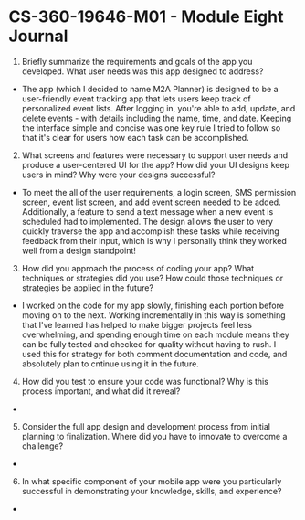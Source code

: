 # CS-360-19646-M01 - Module Eight Journal

1. Briefly summarize the requirements and goals of the app you developed. What user needs was this app designed to address?
* The app (which I decided to name M2A Planner) is designed to be a user-friendly event tracking app that lets users keep track of personalized event lists. After logging in, you're able to add, update, and delete events - with details including the name, time, and date. Keeping the interface simple and concise was one key rule I tried to follow so that it's clear for users how each task can be accomplished.
2. What screens and features were necessary to support user needs and produce a user-centered UI for the app? How did your UI designs keep users in mind? Why were your designs successful?
* To meet the all of the user requirements, a login screen, SMS permission screen, event list screen, and add event screen needed to be added. Additionally, a feature to send a text message when a new event is scheduled had to implemented. The design allows the user to very quickly traverse the app and accomplish these tasks while receiving feedback from their input, which is why I personally think they worked well from a design standpoint!
3. How did you approach the process of coding your app? What techniques or strategies did you use? How could those techniques or strategies be applied in the future?
* I worked on the code for my app slowly, finishing each portion before moving on to the next. Working incrementally in this way is something that I've learned has helped to make bigger projects feel less overwhelming, and spending enough time on each module means they can be fully tested and checked for quality without having to rush. I used this for strategy for both comment documentation and code, and absolutely plan to cntinue using it in the future.
4. How did you test to ensure your code was functional? Why is this process important, and what did it reveal?
*
5. Consider the full app design and development process from initial planning to finalization. Where did you have to innovate to overcome a challenge?
*
6. In what specific component of your mobile app were you particularly successful in demonstrating your knowledge, skills, and experience?
* 
